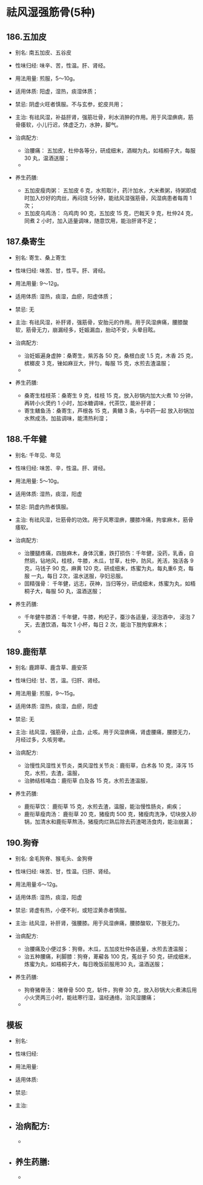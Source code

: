 # 祛风湿强筋骨(5种)

## 186.五加皮

- 别名: 南五加皮、五谷皮
- 性味归经: 味辛、苦，性温。肝、肾经。
- 用法用量: 煎服，5～10g。
- 适用体质: 阳虚，湿热，痰湿体质；
- 禁忌: 阴虚火旺者慎服。不与玄参，蛇皮共用；

- 主治: 有祛风湿，补益肝肾，强筋壮骨，利水消肿的作用。用于风湿痹病，筋骨痿软，小儿行迟，体虚乏力，水肿，脚气。
- 治病配方: 
  - 治腰痛： 五加皮，杜仲各等分，研成细末，酒糊为丸，如梧桐子大，每服 30 丸，温酒送服；
  - 
  
- 养生药膳: 
  - 五加皮瘦肉粥： 五加皮 6 克，水煎取汁，药汁加水，大米煮粥，待粥即成时加入炒好的肉丝，再闷烧 5分钟，能祛风湿强筋骨，风湿病患者每周 1 次；
  - 五加皮乌鸡汤： 乌鸡肉 90 克，五加皮 15 克，巴戟天 9 克，杜仲24 克，同煮 2 小时，加入适量调味，随意饮用，能治肝肾不足；


## 187.桑寄生

- 别名: 寄生、桑上寄生
- 性味归经: 味苦、甘，性平。肝、肾经。
- 用法用量: 9～12g。
- 适用体质: 湿热，痰湿，血瘀，阳虚体质；
- 禁忌: 无

- 主治: 有祛风湿，补肝肾，强筋骨，安胎元的作用。用于风湿痹痛，腰膝酸软，筋骨无力，崩漏经多，妊娠漏血，胎动不安，头晕目眩。
- 治病配方: 
  - 治妊娠遍身虚肿：桑寄生，紫苏各 50 克，桑根白皮 1.5 克，木香 25 克，槟榔皮 3 克，锉如麻豆大，拌匀，每服 15 克，水煎去渣温服；
  - 
  
- 养生药膳: 
  - 桑寄生桂枝茶：桑寄生 9 克，桂枝 15 克，放入砂锅内加大火煮 10 分钟，再转小火煲约 1 小时，加冰糖调味，代茶饮，能补肝肾；
  - 寄生鳝鱼汤：桑寄生，芦根各 15 克，黄鳝 3 条，与中药一起 放入砂锅加水熬成汤，加盐调味，能清热利湿；


## 188.千年健

- 别名: 千年见、年见
- 性味归经: 味苦、辛，性温。肝、肾经。
- 用法用量: 5～10g。
- 适用体质:  湿热，痰湿，阳虚
- 禁忌: 阴虚内热者慎服。

- 主治: 有祛风湿，壮筋骨的功效。用于风寒湿痹，腰膝冷痛，拘挛麻木，筋骨痿软。
- 治病配方: 
  - 治腰腿疼痛，四肢麻木，身体沉重，跌打损伤：千年健，没药，乳香，自然铜，钻地风，桂枝，牛膝，木瓜，甘草，杜仲，防风，羌活，独活各 9 克，马钱子 90 克，麻黄 120 克，研成细末，炼蜜为丸，每丸重6 克，每服 一丸，每日 2次，温水送服，孕妇忌服。
  - 固精强骨： 千年健，远志，茯神，当归等分，研成细末，炼蜜为丸，如梧桐子大，每服 50 丸，温酒送服；
  
- 养生药膳: 
  - 千年健牛膝酒：千年健，牛膝，枸杞子，蚕沙各适量，浸泡酒中， 浸泡 7 天，去渣饮酒，每次 1 小杯，每日 2 次，能治下肢拘挛麻木；
  - 

## 189.鹿衔草

- 别名: 鹿蹄草、鹿含草、鹿安茶
- 性味归经: 甘、苦，温。归肝、肾经。
- 用法用量: 煎服，9～15g。
- 适用体质:  湿热，痰湿，血瘀，阳虚
- 禁忌: 无

- 主治: 祛风湿，强筋骨，止血，止咳。用于风湿痹痛，肾虚腰痛，腰膝无力，月经过多，久咳劳嗽。
- 治病配方: 
  - 治慢性风湿性关节炎，类风湿性关节炎：鹿衔草，白术各 10 克，泽泻 15 克，水煎，去渣，温服，
  - 治肺结核咯血：鹿衔草 白及各 15 克，水煎去渣温服，
  
- 养生药膳: 
  - 鹿衔草饮： 鹿衔草 15 克，水煎去渣，温服，能治慢性肠炎，痢疾；
  - 鹿衔草瘦肉汤： 鹿衔草 20 克，猪瘦肉 500 克，猪瘦肉洗净，切块放入砂锅，加清水和鹿衔草熬汤，猪瘦肉烂熟后除去药渣喝汤食肉，能治崩漏；


## 190.狗脊

- 别名: 金毛狗脊、猴毛头、金狗脊
- 性味归经: 味苦、甘，性温。归肝、肾经。
- 用法用量:6～12g。
- 适用体质: 湿热，痰湿，阳虚
- 禁忌: 肾虚有热，小便不利，或短涩黄赤者慎服。

- 主治: 祛风湿，补肝肾，强腰膝。用于风湿痹痛，腰膝酸软，下肢无力。
- 治病配方: 
  - 治腰痛及小便过多：狗脊。木瓜，五加皮杜仲各适量，水煎去渣温服；
  - 治五种腰痛，利脚膝：狗脊，萆薢各 100 克，菟丝子 50 克，研成细末，炼蜜为丸，如梧桐子大，每日晚饭前服用30 丸，温酒送服；
  
- 养生药膳: 
  - 狗脊猪脊汤： 猪脊骨 500 克，斩件，狗脊 30 克，放入砂锅大火煮沸后用小火煲两三小时，能祛寒行湿，温经通络，治风湿腰痛；
  - 



## 模板

- 别名: 
- 性味归经: 
- 用法用量:
- 适用体质: 
- 禁忌: 

- 主治: 
- 治病配方: 
  - 
  - 
  
- 养生药膳: 
  - 
  - 

